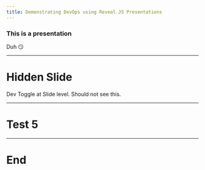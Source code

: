 ```yaml
---
title: Demonstrating DevOps using Reveal.JS Presentations
---
```


### This is a presentation

Duh 😏

---

<!-- .slide: data-visibility="hidden" -->

# Hidden Slide

Dev Toggle at Slide level. Should not see this.

---

# Test 5

---

# End